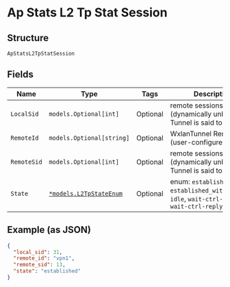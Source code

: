 
# Ap Stats L2 Tp Stat Session

## Structure

`ApStatsL2TpStatSession`

## Fields

| Name | Type | Tags | Description |
|  --- | --- | --- | --- |
| `LocalSid` | `models.Optional[int]` | Optional | remote sessions id (dynamically unless Tunnel is said to be static) |
| `RemoteId` | `models.Optional[string]` | Optional | WxlanTunnel Remote ID (user-configured) |
| `RemoteSid` | `models.Optional[int]` | Optional | remote sessions id (dynamically unless Tunnel is said to be static) |
| `State` | [`*models.L2TpStateEnum`](../../doc/models/l2-tp-state-enum.md) | Optional | enum: `established`, `established_with_session`, `idle`, `wait-ctrl-conn`, `wait-ctrl-reply` |

## Example (as JSON)

```json
{
  "local_sid": 31,
  "remote_id": "vpn1",
  "remote_sid": 13,
  "state": "established"
}
```

